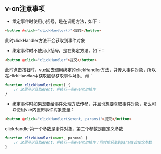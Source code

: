 ## v-on注意事项
- 绑定事件时使用小括号，是在调用方法，如下：
```html
<button @click="clickHandler()">提交</button>
```
此时clickHandler方法不会获取到事件对象

- 绑定事件时不使用小括号，是在绑定方法，如下：
```html
<button @click="clickHandler">提交</button>
```
此时点击按钮时，vue回去调用绑定的clickHandler方法，并传入事件对象，所以在clickHandler中获取能够获取事件对象，如：
```js
function clickHandler(event) {
    // 这里可以获取event，并执行一些event的操作
}
```

- 绑定事件时如果想要给事件处理方法传参，并且也想要获取事件对象，那么可以使用vue内置的事件对象变量：
```html
<button @click="clickHandler($event, params)">提交</button>
```
clickHandler第一个参数是事件对象，第二个参数是自定义参数
```js
function clickHandler(event, params) {
    // 这里可以获取event，并执行一些event的操作；同时能获取到params自定义参数
}
```